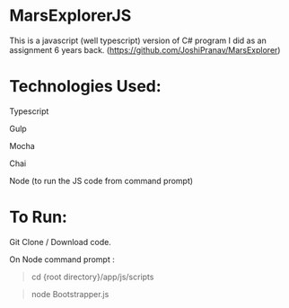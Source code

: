 # MarsExplorerJS
This is a javascript (well typescript) version of C# program I did as an assignment 6 years back. (https://github.com/JoshiPranav/MarsExplorer)

# Technologies Used:

Typescript 

Gulp

Mocha

Chai

Node (to run the JS code from command prompt)

# To Run:

Git Clone / Download code.

On Node command prompt : 

>cd {root directory}/app/js/scripts

> node Bootstrapper.js
